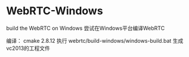 WebRTC-Windows
==============

build the WebRTC on Windows
尝试在Windows平台编译WebRTC

编译：
cmake  2.8.12
执行 webrtc/build-windows/windows-build.bat 生成vc2013的工程文件

